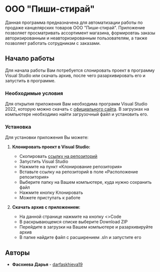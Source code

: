 # ООО "Пиши-стирай"
Данная программа предназначена для автоматизации работы по продаже канцелярских товаров ООО "Пиши-стирай". Приложение позволяет просматривать ассортимент магазина, формировтаь заказы авторизированным и неавторизированным пользователям, а также позволяет работать сотрудникам с заказами.

## Начало работы
Для начала работы Вам потребуется слонировать проект в программу Visual Studio или скачать архив, после чего разархивировать его и запустить в программе.

### Необходимые условия
Для открытия приложения Вам необходима программ Visual Studio 2022, которую можно скачать с [официального сайта](https://visualstudio.microsoft.com/ru/downloads/?sku=community&clcid=0x409). В загрузках на компьютере необходимо найти загрузочный файл и установить его.

### Установка
Для установки приложения Вы можете:
1. **Клонировать проект в Visual Studio:**
	* Скопировать [ссылку на репозиторий](https://github.com/darfaskhieva19/WriteErase.git)
	* Запустить Visual Studio
	* Нажмите на пункт «Клонирование репозитория»
	* Вставьте ссылку на репозиторий в поле «Расположение репозитория»
	* Выберите папку на Вашем компьютере, куда нужно сохранить файл 
	* Нажмите кнопку Клонировать 
	* Можете приступать к работе
2. **Скачать архив c приложением:**

    * На данной странице нажмите на кнопку <>Code 
    * В раскрывающемся списке выберите Download ZIP 
    * Перейдите в загрузки на Вашем компьютере и разархивируйте архив 
    * В папке найдите файл с расширением .sln и запустите его
## Авторы

* **Фасхиева Дарья** - [darfaskhieva19](https://github.com/darfaskhieva19)
